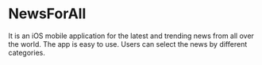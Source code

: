 # NewsForAll
It is an iOS mobile application for the latest and trending news from all over the world. The app is easy to use. Users can select the news by different categories.
